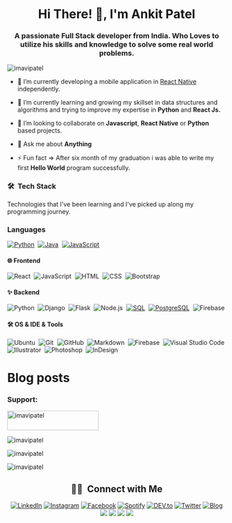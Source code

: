 <h1 align="center">Hi There! 👋, I'm Ankit Patel</h1>
<h3 align="center">A passionate Full Stack developer from India. Who Loves to utilize his skills and knowledge to solve some real world problems.</h3>

<p align="left"> <img src="https://komarev.com/ghpvc/?username=imavipatel&label=Profile%20views&color=0e75b6&style=flat" alt="imavipatel" /> </p>

-  🔭 I’m currently developing a mobile application in [React Native](https://reactnative.dev/) independently.

-  🌱 I’m currently learning and growing my skillset in data structures and algorithms and trying to improve my expertise in **Python** and **React Js.**

-  🤝 I’m looking to collaborate on **Javascript**, **React Native** or **Python** based projects.

-  💬 Ask me about **Anything**

-  ⚡ Fun fact => After six month of my graduation i was able to write my first **Hello World** program successfully.

### 🛠 &nbsp;Tech Stack

Technologies that I've been learning and I've picked up along my programming journey.

### Languages

[![Python](https://img.shields.io/badge/-Python-05122A?&logo=python)](https://www.python.org/)&nbsp;
[![Java](https://img.shields.io/badge/-Java-05122A?&logo=Java&logoColor=007396)](https://www.java.com/en/)&nbsp;
[![JavaScript](https://img.shields.io/badge/-JavaScript-05122A?&logo=JavaScript&logoColor=ddc508)](https://www.javascript.com/)

#### 🌐 Frontend <br />

![React](https://img.shields.io/badge/-React-05122A?style=flat&logo=react)&nbsp;
![JavaScript](https://img.shields.io/badge/-JavaScript-05122A?style=flat&logo=javascript)&nbsp;
![HTML](https://img.shields.io/badge/-HTML-05122A?style=flat&logo=HTML5)&nbsp;
![CSS](https://img.shields.io/badge/-CSS-05122A?style=flat&logo=CSS3&logoColor=1572B6)&nbsp;
![Bootstrap](https://img.shields.io/badge/-Bootstrap-05122A?style=flat&logo=bootstrap&logoColor=563D7C)

#### ✨ Backend <br />

![Python](https://img.shields.io/badge/-Python-05122A?style=flat&logo=python)&nbsp;
![Django](https://img.shields.io/badge/-Django-05122A?style=flat&logo=django&logoColor=092E20)&nbsp;
![Flask](https://img.shields.io/badge/-Flask-05122A?style=flat&logo=flask)&nbsp;
![Node.js](https://img.shields.io/badge/-Node.js-05122A?style=flat&logo=node.js)&nbsp;
[![SQL](https://img.shields.io/badge/-SQL-05122A?&logo=MySQL&logoColor=4479A1)](https://www.mysql.com/)&nbsp;
[![PostgreSQL](https://img.shields.io/badge/-PostgreSQL-05122A?style=flat-square&logo=postgresql&logoColor=0273B7)](https://www.postgresql.org/)&nbsp;
![Firebase](https://img.shields.io/badge/-Firebase-05122A?style=flat-square&logo=Firebase)

#### 🛠 OS & IDE & Tools <br />

![Ubuntu](https://img.shields.io/badge/-Ubuntu-05122A?style=flat-square&logo=ubuntu)&nbsp;
![Git](https://img.shields.io/badge/-Git-05122A?style=flat&logo=git)&nbsp;
![GitHub](https://img.shields.io/badge/-GitHub-05122A?style=flat&logo=github)&nbsp;
![Markdown](https://img.shields.io/badge/-Markdown-05122A?style=flat&logo=markdown)&nbsp;
![Firebase](https://img.shields.io/badge/-Firebase-05122A?style=flat-square&logo=Firebase)&nbsp;
![Visual Studio Code](https://img.shields.io/badge/-Visual%20Studio%20Code-05122A?style=flat&logo=visual-studio-code&logoColor=007ACC)&nbsp;
![Illustrator](https://img.shields.io/badge/-Illustrator-05122A?style=flat&logo=adobe-illustrator)&nbsp;
![Photoshop](https://img.shields.io/badge/-Photoshop-05122A?style=flat&logo=adobe-photoshop)&nbsp;
![InDesign](https://img.shields.io/badge/-InDesign-05122A?style=flat&logo=adobe-indesign)

# Blog posts

<!-- BLOG-POST-LIST:START -->
<!-- BLOG-POST-LIST:END -->

<h3 align="left">Support:</h3>
<p><a href="https://www.buymeacoffee.com/imavipatel"> <img align="center" src="https://cdn.buymeacoffee.com/buttons/v2/default-yellow.png" height="45" width="210" alt="imavipatel" /></a></p>

<p><img align="center" src="https://github-readme-stats.vercel.app/api/top-langs/?username=imavipatel&hide=html&hide_title=false&hide_border=false&layout=compact&langs_count=7&text_color=D3D3D3&icon_color=2234AE&bg_color=0,000000,130F40" alt="imavipatel" /></p>

<p><img align="center" src="https://github-readme-stats.vercel.app/api?username=imavipatel&include_all_commits=true&count_private=true&show_icons=true&hide_border=false&line_height=20&title_color=7A7ADB&icon_color=2234AE&text_color=D3D3D3&bg_color=0,000000,130F40" alt="imavipatel"/></p>

<p><img align="center" src="https://github-readme-streak-stats.herokuapp.com/?user=imavipatel&theme=highcontrast" alt="imavipatel" /></p>
<div align="center">

## 🤝🏻 &nbsp;Connect with Me

<a href="https://www.linkedin.com/in/imavipatel" target="_blank"><img src="https://img.shields.io/badge/LinkedIn-%230077B5.svg?&style=flat-square&logo=linkedin&logoColor=white" alt="LinkedIn"></a>
<a href="https://www.instagram.com/imavipatel" target="_blank"><img src="https://img.shields.io/badge/Instagram-%23E4405F.svg?&style=flat-square&logo=instagram&logoColor=white" alt="Instagram"></a>
<a href="https://www.facebook.com/imavipatel" target="_blank"><img src="https://img.shields.io/badge/Facebook-%231877F2.svg?&style=flat-square&logo=facebook&logoColor=white" alt="Facebook"></a>
<a href="https://open.spotify.com/user/2eurp0urtyq353b43zl9ovv3o?si=t8kkHVBLRGuiJJm0Rpkk7g&nd=1" target="_blank"><img src="https://img.shields.io/badge/Spotify-%231ED760.svg?&style=flat-square&logo=spotify&logoColor=white" alt="Spotify"></a>
<a href="https://dev.to/imavipatel" target="_blank"><img src="https://img.shields.io/badge/DEV-%230A0A0A.svg?&style=flat-square&logo=DEV.to&logoColor=white" alt="DEV.to"></a>
<a href="https://twitter.com/imavipatel"><img alt="Twitter" src="https://img.shields.io/badge/Twitter-blue?style=flat&logo=twitter&logoColor=white"></a>
<a href="https://medium.com/@imavipatel"><img alt="Blog" src="https://img.shields.io/badge/Medium-black?style=flat&logo=medium&logoColor=white"></a>
<a href="https://hackerrank.com/imavipatel" alt="HackerRank">
<img src="https://img.shields.io/badge/-HackerRank-3a424f?style=flat-square&logo=hackerrank" /></a>
<a href="https://stackoverflow.com/users/10200838/imavipatel" alt="StackOverflow"><img src="https://img.shields.io/badge/-StackOverflow-FE7A16?style=flat-square&logo=stack-overflow&logoColor=white" /></a>
<a href="https://www.pinterest.ca/imavipatel"><img src="https://img.shields.io/badge/-Pinterest-BD081C?style=flat&logo=Pinterest&logoColor=white"/></a>
<a href="https://www.youtube.com/imavipatel"><img src="https://img.shields.io/badge/-Youtube-e74c3c?style=flat&labelColor=e74c3c&logo=youtube&logoColor=white"/></a>
